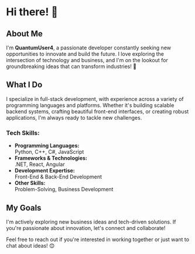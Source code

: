 # Hi there! 👋

## About Me

I'm **QuantumUser4**, a passionate developer constantly seeking new opportunities to innovate and build the future. I love exploring the intersection of technology and business, and I'm on the lookout for groundbreaking ideas that can transform industries! 🚀

## What I Do

I specialize in full-stack development, with experience across a variety of programming languages and platforms. Whether it's building scalable backend systems, crafting beautiful front-end interfaces, or creating robust applications, I'm always ready to tackle new challenges.

### Tech Skills:

- **Programming Languages:**  
  Python, C++, C#, JavaScript  
- **Frameworks & Technologies:**  
  .NET, React, Angular  
- **Development Expertise:**  
  Front-End & Back-End Development  
- **Other Skills:**  
  Problem-Solving, Business Development  

## My Goals

I'm actively exploring new business ideas and tech-driven solutions. If you're passionate about innovation, let's connect and collaborate!

Feel free to reach out if you're interested in working together or just want to chat about ideas! 😊
